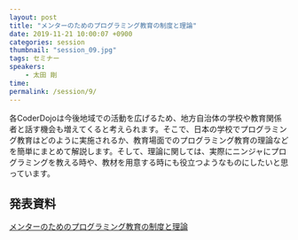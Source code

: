 ```yaml
---
layout: post
title: "メンターのためのプログラミング教育の制度と理論"
date: 2019-11-21 10:00:07 +0900
categories: session
thumbnail: "session_09.jpg"
tags: セミナー
speakers:
    - 太田 剛
time:
permalink: /session/9/
---
```


各CoderDojoは今後地域での活動を広げるため、地方自治体の学校や教育関係者と話す機会も増えてくると考えられます。そこで、日本の学校でプログラミング教育はどのように実施されるか、教育場面でのプログラミング教育の理論などを簡単にまとめて解説します。そして、理論に関しては、実際にニンジャにプログラミングを教える時や、教材を用意する時にも役立つようなものにしたいと思っています。

## 発表資料

[メンターのためのプログラミング教育の制度と理論](http://beyondbb.jp/CDmama/materials/DojoCon2019_Ota.pdf)
